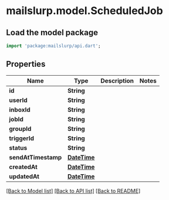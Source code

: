 # mailslurp.model.ScheduledJob

## Load the model package
```dart
import 'package:mailslurp/api.dart';
```

## Properties
Name | Type | Description | Notes
------------ | ------------- | ------------- | -------------
**id** | **String** |  | 
**userId** | **String** |  | 
**inboxId** | **String** |  | 
**jobId** | **String** |  | 
**groupId** | **String** |  | 
**triggerId** | **String** |  | 
**status** | **String** |  | 
**sendAtTimestamp** | [**DateTime**](DateTime) |  | 
**createdAt** | [**DateTime**](DateTime) |  | 
**updatedAt** | [**DateTime**](DateTime) |  | 

[[Back to Model list]](../README#documentation-for-models) [[Back to API list]](../README#documentation-for-api-endpoints) [[Back to README]](../README)


